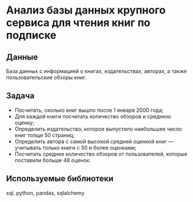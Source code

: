 # Анализ базы данных крупного сервиса для чтения книг по подписке
## Данные
База данных с информацией о книгах, издательствах, авторах, а также пользовательские обзоры книг.
## Задача
- Посчитать, сколько книг вышло после 1 января 2000 года;
- Для каждой книги посчитать количество обзоров и среднюю оценку;
- Определить издательство, которое выпустило наибольшее число книг толще 50 страниц;
- Определить автора с самой высокой средней оценкой книг — учитывать только книги с 50 и более оценками;
- Посчитать среднее количество обзоров от пользователей, которые поставили больше 48 оценок.
## Используемые библиотеки
sql, python, pandas, sqlalchemy

